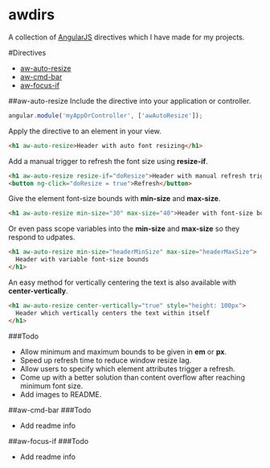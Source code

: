 # awdirs
A collection of [AngularJS](angularjs.org) directives which I have made for my projects.

#Directives
* [aw-auto-resize](#aw-auto-resize)
* [aw-cmd-bar](#aw-cmd-bar)
* [aw-focus-if](#focus-if)

##aw-auto-resize
Include the directive into your application or controller.
```javascript
angular.module('myAppOrController', ['awAutoResize']);
```

Apply the directive to an element in your view.
```html
<h1 aw-auto-resize>Header with auto font resizing</h1>
```

Add a manual trigger to refresh the font size using **resize-if**.
```html
<h1 aw-auto-resize resize-if="doResize">Header with manual refresh trigger</h1>
<button ng-click="doResize = true">Refresh</button>
```

Give the element font-size bounds with **min-size** and **max-size**.
```html
<h1 aw-auto-resize min-size="30" max-size="40">Header with font-size bounds</h1>
```

Or even pass scope variables into the **min-size** and **max-size** so they respond to udpates.
```html
<h1 aw-auto-resize min-size="headerMinSize" max-size="headerMaxSize">
  Header with variable font-size bounds
</h1>
```

An easy method for vertically centering the text is also available with **center-vertically**.
```html
<h1 aw-auto-resize center-vertically="true" style="height: 100px">
  Header which vertically centers the text within itself
</h1>
```

###Todo
* Allow minimum and maximum bounds to be given in **em** or **px**.
* Speed up refresh time to reduce window resize lag.
* Allow users to specify which element attributes trigger a refresh.
* Come up with a better solution than content overflow after reaching minimum font size.
* Add images to README.

##aw-cmd-bar
###Todo
* Add readme info

##aw-focus-if
###Todo
* Add readme info
